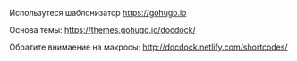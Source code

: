 Использутеся шаблонизатор https://gohugo.io

Основа темы: https://themes.gohugo.io/docdock/

Обратите внимаение на макросы: http://docdock.netlify.com/shortcodes/